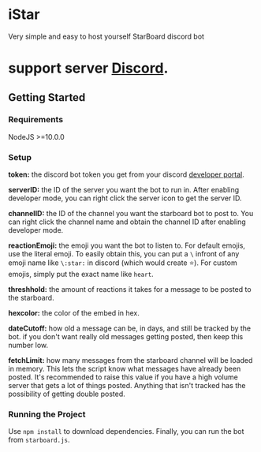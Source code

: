 # iStar
Very simple and easy to host yourself StarBoard discord bot 

# support server <a href="https://discord.gg/TWy6pSZ" target="_blank">Discord</a>.

## Getting Started
### Requirements
NodeJS >=10.0.0
### Setup

**token:** the discord bot token you get from your discord [developer portal](https://discordapp.com/developers/applications/).

**serverID:** the ID of the server you want the bot to run in. After enabling developer mode, you can right click the server icon to get the server ID.

**channelID:** the ID of the channel you want the starboard bot to post to. You can right click the channel name and obtain the channel ID after enabling developer mode.

**reactionEmoji:** the emoji you want the bot to listen to. For default emojis, use the literal emoji. To easily obtain this, you can put a `\` infront of any emoji name like `\:star:` in discord (which would create ⭐). For custom emojis, simply put the exact name like `heart`.

**threshhold:** the amount of reactions it takes for a message to be posted to the starboard.

**hexcolor:** the color of the embed in hex.

**dateCutoff:** how old a message can be, in days, and still be tracked by the bot. if you don't want really old messages getting posted, then keep this number low.

**fetchLimit:** how many messages from the starboard channel will be loaded in memory. This lets the script know what messages have already been posted. It's recommended to raise this value if you have a high volume server that gets a lot of things posted. Anything that isn't tracked has the possibility of getting double posted.

### Running the Project
Use `npm install` to download dependencies. Finally, you can run the bot from `starboard.js`.
